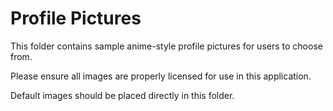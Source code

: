 # Profile Pictures

This folder contains sample anime-style profile pictures for users to choose from.

Please ensure all images are properly licensed for use in this application.

Default images should be placed directly in this folder.


